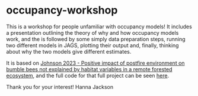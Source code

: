 # occupancy-workshop

This is a workshop for people unfamiliar with occupancy models! 
It includes a presentation outlining the theory of why and how occupancy models work, and the is followed by some simply data preparation steps, running two different models in JAGS, plotting their output and, finally, thinking about why the two models give different estimates. 

It is based on [Johnson 2023 - Positive impact of postfire environment on bumble bees not explained by habitat variables in a remote forested ecosystem](https://onlinelibrary.wiley.com/doi/full/10.1002/ece3.9743), and the full code for that full project can be seen [here](https://github.com/Hanna-Jackson/bumble_bee_habitat).

Thank you for your interest!
Hanna Jackson 
